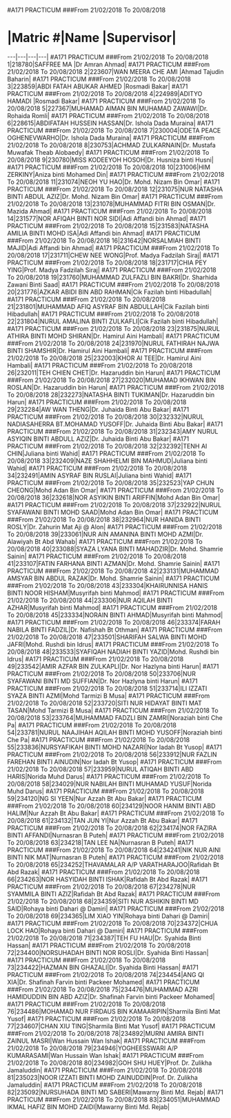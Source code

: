 #A171 PRACTICUM
###From 21/02/2018 To 20/08/2018
#    |Matric #|Name                              |Supervisor|
---|---|---|---|
#A171 PRACTICUM
###From 21/02/2018 To 20/08/2018
1|218780|SAFFREE MA                         |Dr Amran Ahmad|
#A171 PRACTICUM
###From 21/02/2018 To 20/08/2018
2|223607|WAN MEERA CHE AMI                  |Ahmad Tajudin Baharin|
#A171 PRACTICUM
###From 21/02/2018 To 20/08/2018
3|223859|ABDI FATAH ABUKAR AHMED           |Rosmadi Bakar|
#A171 PRACTICUM
###From 21/02/2018 To 20/08/2018
4|224989|ADITYO HAMADI                              |Rosmadi Bakar|
#A171 PRACTICUM
###From 21/02/2018 To 20/08/2018
5|227367|MUHAMAD AIMAN BIN MUHAMAD ZAWAWI|Dr. Rohaida Romli|
#A171 PRACTICUM
###From 21/02/2018 To 20/08/2018
6|228615|ABDIFATAH HUSSEIN HASSAN|Dr. Ishola Dada Muraina|
#A171 PRACTICUM
###From 21/02/2018 To 20/08/2018
7|230004|ODETA PEACE OGHENEVWARHO|Dr. Ishola Dada Muraina|
#A171 PRACTICUM
###From 21/02/2018 To 20/08/2018
8|230753|ACHMAD ZULKARNAIN|Dr. Mustafa Muwafak Theab Alobaedy|
#A171 PRACTICUM
###From 21/02/2018 To 20/08/2018
9|230780|MISS KODEEYOH HOSOH|Dr. Husniza binti Husni|
#A171 PRACTICUM
###From 21/02/2018 To 20/08/2018
10|231006|HIM ZERKINY|Aniza binti Mohamed Din|
#A171 PRACTICUM
###From 21/02/2018 To 20/08/2018
11|231074|NEOH YU HAO|Dr. Mohd. Nizam Bin Omar|
#A171 PRACTICUM
###From 21/02/2018 To 20/08/2018
12|231075|NUR NATASHA BINTI ABDUL AZIZ|Dr. Mohd. Nizam Bin Omar|
#A171 PRACTICUM
###From 21/02/2018 To 20/08/2018
13|231078|MUHAMMAD FITRI BIN OSMAN|Dr. Mazida Ahmad|
#A171 PRACTICUM
###From 21/02/2018 To 20/08/2018
14|231577|NOR AFIQAH BINTI NOR SIDI|Adi Affandi bin Ahmad|
#A171 PRACTICUM
###From 21/02/2018 To 20/08/2018
15|231583|NATASHA AMILIA BINTI MOHD ISA|Adi Affandi bin Ahmad|
#A171 PRACTICUM
###From 21/02/2018 To 20/08/2018
16|231642|NORSALMIAH BINTI MAJID|Adi Affandi bin Ahmad|
#A171 PRACTICUM
###From 21/02/2018 To 20/08/2018
17|231711|CHEW NEE WONG|Prof. Madya Fadzilah Siraj|
#A171 PRACTICUM
###From 21/02/2018 To 20/08/2018
18|231717|CHIA PEY YING|Prof. Madya Fadzilah Siraj|
#A171 PRACTICUM
###From 21/02/2018 To 20/08/2018
19|231760|MUHAMMAD ZULFAZLI BIN BAKRI|Dr. Sharhida Zawani Binti Saad|
#A171 PRACTICUM
###From 21/02/2018 To 20/08/2018
20|231776|AZKAR ABIDI BIN ABD RAHMAN|Cik Fazilah binti Hibadullah|
#A171 PRACTICUM
###From 21/02/2018 To 20/08/2018
21|231801|MUHAMMAD AFIQ ASYRAF BIN ABDULLAH|Cik Fazilah binti Hibadullah|
#A171 PRACTICUM
###From 21/02/2018 To 20/08/2018
22|231804|NURUL AMALINA BINTI ZULKAFLI|Cik Fazilah binti Hibadullah|
#A171 PRACTICUM
###From 21/02/2018 To 20/08/2018
23|231875|NURUL ATHIRA BINTI MOHD SHIRAN|Dr. Hamirul Aini Hambali|
#A171 PRACTICUM
###From 21/02/2018 To 20/08/2018
24|231970|NURUL FATHIRAH NAJWA BINTI SHAMSHIR|Dr. Hamirul Aini Hambali|
#A171 PRACTICUM
###From 21/02/2018 To 20/08/2018
25|232003|KHOR AI TEE|Dr. Hamirul Aini Hambali|
#A171 PRACTICUM
###From 21/02/2018 To 20/08/2018
26|232011|TEH CHIEN CHET|Dr. Hazaruddin bin Harun|
#A171 PRACTICUM
###From 21/02/2018 To 20/08/2018
27|232020|MUHAMAD IKHWAN BIN ROSLAN|Dr. Hazaruddin bin Harun|
#A171 PRACTICUM
###From 21/02/2018 To 20/08/2018
28|232273|NATASHA BINTI TUKIMAN|Dr. Hazaruddin bin Harun|
#A171 PRACTICUM
###From 21/02/2018 To 20/08/2018
29|232284|AW WAN THENG|Dr. Juhaida Binti Abu Bakar|
#A171 PRACTICUM
###From 21/02/2018 To 20/08/2018
30|232332|NURUL NADIASAHERRA BT.MOHAMAD YUSOFF|Dr. Juhaida Binti Abu Bakar|
#A171 PRACTICUM
###From 21/02/2018 To 20/08/2018
31|232343|AMY NURUL ASYIQIN BINTI ABDULL AZIZ|Dr. Juhaida Binti Abu Bakar|
#A171 PRACTICUM
###From 21/02/2018 To 20/08/2018
32|232392|TENH AI CHIN|Juliana binti Wahid|
#A171 PRACTICUM
###From 21/02/2018 To 20/08/2018
33|232409|NAZE SHAHHELMI BIN MAHMUD|Juliana binti Wahid|
#A171 PRACTICUM
###From 21/02/2018 To 20/08/2018
34|232491|AMIN ASYRAF BIN RUSLAI|Juliana binti Wahid|
#A171 PRACTICUM
###From 21/02/2018 To 20/08/2018
35|232523|YAP CHUN CHEONG|Mohd Adan Bin Omar|
#A171 PRACTICUM
###From 21/02/2018 To 20/08/2018
36|232618|NOR ASYIKIN BINTI ARIFFIN|Mohd Adan Bin Omar|
#A171 PRACTICUM
###From 21/02/2018 To 20/08/2018
37|232922|NURUL SYAFAWANI BINTI MOHD SAAD|Mohd Adan Bin Omar|
#A171 PRACTICUM
###From 21/02/2018 To 20/08/2018
38|232964|NUR HANIDA BINTI ROSLY|Dr. Zahurin Mat Aji @ Alon|
#A171 PRACTICUM
###From 21/02/2018 To 20/08/2018
39|233061|NUR AIN AMANINA BINTI MOHD AZMI|Dr. Alawiyah Bt Abd Wahab|
#A171 PRACTICUM
###From 21/02/2018 To 20/08/2018
40|233088|SYAZA LYANA BINTI MAHADZIR|Dr. Mohd. Shamrie Sainin|
#A171 PRACTICUM
###From 21/02/2018 To 20/08/2018
41|233107|FATIN FARHANA BINTI AZMAN|Dr. Mohd. Shamrie Sainin|
#A171 PRACTICUM
###From 21/02/2018 To 20/08/2018
42|233131|MUHAMMAD AMSYAR BIN ABDUL RAZAK|Dr. Mohd. Shamrie Sainin|
#A171 PRACTICUM
###From 21/02/2018 To 20/08/2018
43|233304|KHAIRUNNISA HANIS BINTI NOOR HISHAM|Musyrifah binti Mahmod|
#A171 PRACTICUM
###From 21/02/2018 To 20/08/2018
44|233306|NUR AQILAH BINTI AZHAR|Musyrifah binti Mahmod|
#A171 PRACTICUM
###From 21/02/2018 To 20/08/2018
45|233334|NORAIN BINTI AHMAD|Musyrifah binti Mahmod|
#A171 PRACTICUM
###From 21/02/2018 To 20/08/2018
46|233374|FARAH NABILA BINTI FADZIL|Dr. Nafishah Bt Othman|
#A171 PRACTICUM
###From 21/02/2018 To 20/08/2018
47|233501|SHARIFAH SALWA BINTI MOHD JAFRI|Mohd. Rushdi bin Idrus|
#A171 PRACTICUM
###From 21/02/2018 To 20/08/2018
48|233533|SYAFIQAH NADIAH BINTI YAZID|Mohd. Rushdi bin Idrus|
#A171 PRACTICUM
###From 21/02/2018 To 20/08/2018
49|233542|AMIR AZFAR BIN ZULKAPLI|Dr. Nor Hazlyna binti Harun|
#A171 PRACTICUM
###From 21/02/2018 To 20/08/2018
50|233706|NUR SYAFAWANI BINTI MD SUFFIAN|Dr. Nor Hazlyna binti Harun|
#A171 PRACTICUM
###From 21/02/2018 To 20/08/2018
51|233714|ILI IZZATI SYAZA BINTI AZMI|Mohd Tarmizi B Musa|
#A171 PRACTICUM
###From 21/02/2018 To 20/08/2018
52|233720|SITI NUR HIDAYAT BINTI MAT TASAN|Mohd Tarmizi B Musa|
#A171 PRACTICUM
###From 21/02/2018 To 20/08/2018
53|233764|MUHAMMAD FADZLI BIN ZAMRI|Noraziah binti Che Pa|
#A171 PRACTICUM
###From 21/02/2018 To 20/08/2018
54|233781|NURUL NAAJIHAH AQILAH BINTI MOHD YUSOFF|Noraziah binti Che Pa|
#A171 PRACTICUM
###From 21/02/2018 To 20/08/2018
55|233836|NURSYAFIKAH BINTI MOHD NAZARI|Nor Iadah Bt Yusop|
#A171 PRACTICUM
###From 21/02/2018 To 20/08/2018
56|233912|NUR FAZLIN FAREHAN BINTI AINUDIN|Nor Iadah Bt Yusop|
#A171 PRACTICUM
###From 21/02/2018 To 20/08/2018
57|233959|NURUL ATIQAH BINTI ABD HARIS|Norida Muhd Darus|
#A171 PRACTICUM
###From 21/02/2018 To 20/08/2018
58|234029|NUR NABILAH BINTI MUHAMAD YUSUF|Norida Muhd Darus|
#A171 PRACTICUM
###From 21/02/2018 To 20/08/2018
59|234120|NG SI YEEN|Nur Azzah Bt Abu Bakar|
#A171 PRACTICUM
###From 21/02/2018 To 20/08/2018
60|234129|NOOR HANIM BINTI ABD HALIM|Nur Azzah Bt Abu Bakar|
#A171 PRACTICUM
###From 21/02/2018 To 20/08/2018
61|234132|TAN JUN YI|Nur Azzah Bt Abu Bakar|
#A171 PRACTICUM
###From 21/02/2018 To 20/08/2018
62|234174|NOR FAZIRA BINTI AFFANDI|Nurnasran B Puteh|
#A171 PRACTICUM
###From 21/02/2018 To 20/08/2018
63|234218|TAN LEE NA|Nurnasran B Puteh|
#A171 PRACTICUM
###From 21/02/2018 To 20/08/2018
64|234241|NIK NUR AINI BINTI NIK MAT|Nurnasran B Puteh|
#A171 PRACTICUM
###From 21/02/2018 To 20/08/2018
65|234252|THAVAMALAR A/P VARATHARAJOO|Rafidah Bt Abd Razak|
#A171 PRACTICUM
###From 21/02/2018 To 20/08/2018
66|234263|NOR HASYIDAH BINTI ISHAK|Rafidah Bt Abd Razak|
#A171 PRACTICUM
###From 21/02/2018 To 20/08/2018
67|234278|NUR SYAMMILA BINTI AZIZ|Rafidah Bt Abd Razak|
#A171 PRACTICUM
###From 21/02/2018 To 20/08/2018
68|234359|SITI NUR ASHIKIN BINTI MD SAID|Rohaya binti Dahari @ Damiri|
#A171 PRACTICUM
###From 21/02/2018 To 20/08/2018
69|234365|LIM XIAO YIN|Rohaya binti Dahari @ Damiri|
#A171 PRACTICUM
###From 21/02/2018 To 20/08/2018
70|234372|CHUA LOCK HAO|Rohaya binti Dahari @ Damiri|
#A171 PRACTICUM
###From 21/02/2018 To 20/08/2018
71|234387|TEH FU HAU|Dr. Syahida Binti Hassan|
#A171 PRACTICUM
###From 21/02/2018 To 20/08/2018
72|234400|NORSUHADAH BINTI NOR ROSLI|Dr. Syahida Binti Hassan|
#A171 PRACTICUM
###From 21/02/2018 To 20/08/2018
73|234422|HAZMAN BIN GHAZALI|Dr. Syahida Binti Hassan|
#A171 PRACTICUM
###From 21/02/2018 To 20/08/2018
74|234454|ANG QI XIA|Dr. Shafinah Farvin binti Packeer Mohamed|
#A171 PRACTICUM
###From 21/02/2018 To 20/08/2018
75|234476|MUHAMMAD AZRI HAMIDUDDIN BIN ABD AZIZ|Dr. Shafinah Farvin binti Packeer Mohamed|
#A171 PRACTICUM
###From 21/02/2018 To 20/08/2018
76|234486|MOHAMAD NUR FIRDAUS BIN KAMAARIPIN|Sharmila Binti Mat Yusof|
#A171 PRACTICUM
###From 21/02/2018 To 20/08/2018
77|234607|CHAN XIU TING|Sharmila Binti Mat Yusof|
#A171 PRACTICUM
###From 21/02/2018 To 20/08/2018
78|234892|MURNI AMIRA BINTI ZAINUL MASRI|Wan Hussain Wan Ishak|
#A171 PRACTICUM
###From 21/02/2018 To 20/08/2018
79|234946|YOGHEESSWARI A/P KUMARASAMI|Wan Hussain Wan Ishak|
#A171 PRACTICUM
###From 21/02/2018 To 20/08/2018
80|234982|GOH SHU HUEY|Prof. Dr. Zulikha Jamaluddin|
#A171 PRACTICUM
###From 21/02/2018 To 20/08/2018
81|235023|NOOR IZZATI BINTI MOHD ZAINUDDIN|Prof. Dr. Zulikha Jamaluddin|
#A171 PRACTICUM
###From 21/02/2018 To 20/08/2018
82|235092|NURSUHADA BINTI MD SABERI|Mawarny Binti Md. Rejab|
#A171 PRACTICUM
###From 21/02/2018 To 20/08/2018
83|234051|MUHAMMAD IKMAL HAFIZ BIN MOHD ZAIDI|Mawarny Binti Md. Rejab|
